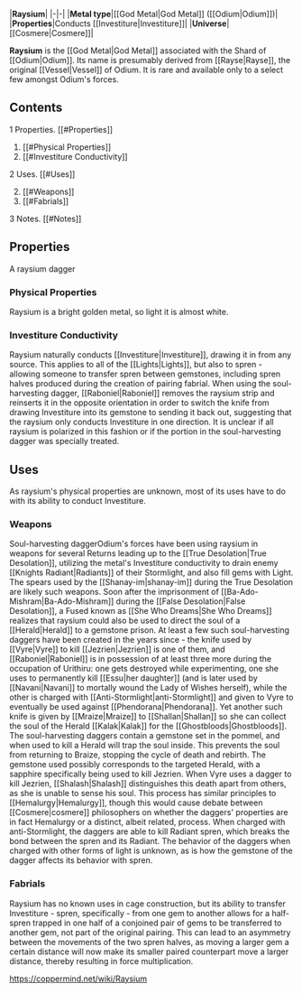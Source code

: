 |**Raysium**|
|-|-|
|**Metal type**|[[God Metal\|God Metal]] ([[Odium\|Odium]])|
|**Properties**|Conducts [[Investiture\|Investiture]]|
|**Universe**|[[Cosmere\|Cosmere]]|

**Raysium** is the [[God Metal\|God Metal]] associated with the Shard of [[Odium\|Odium]]. Its name is presumably derived from [[Rayse\|Rayse]], the original [[Vessel\|Vessel]] of Odium. It is rare and available only to a select few amongst Odium's forces.

## Contents

1 Properties. [[#Properties]] 

1. [[#Physical Properties]] 
1. [[#Investiture Conductivity]] 


2 Uses. [[#Uses]] 

2. [[#Weapons]] 
2. [[#Fabrials]] 


3 Notes. [[#Notes]] 


## Properties
  A raysium dagger
### Physical Properties
Raysium is a bright golden metal, so light it is almost white.

### Investiture Conductivity
Raysium naturally conducts [[Investiture\|Investiture]], drawing it in from any source. This applies to all of the [[Lights\|Lights]], but also to spren - allowing someone to transfer spren between gemstones, including spren halves produced during the creation of pairing fabrial. When using the soul-harvesting dagger, [[Raboniel\|Raboniel]] removes the raysium strip and reinserts it in the opposite orientation in order to switch the knife from drawing Investiture into its gemstone to sending it back out, suggesting that the raysium only conducts Investiture in one direction. It is unclear if all raysium is polarized in this fashion or if the portion in the soul-harvesting dagger was specially treated.


## Uses
As raysium's physical properties are unknown, most of its uses have to do with its ability to conduct Investiture.

### Weapons
  Soul-harvesting daggerOdium's forces have been using raysium in weapons for several Returns leading up to the [[True Desolation\|True Desolation]], utilizing the metal's Investiture conductivity to drain enemy [[Knights Radiant\|Radiants]] of their Stormlight, and also fill gems with Light. The spears used by the [[Shanay-im\|shanay-im]] during the True Desolation are likely such weapons.
Soon after the imprisonment of [[Ba-Ado-Mishram\|Ba-Ado-Mishram]] during the [[False Desolation\|False Desolation]], a Fused known as [[She Who Dreams\|She Who Dreams]] realizes that raysium could also be used to direct the soul of a [[Herald\|Herald]] to a gemstone prison. At least a few such soul-harvesting daggers have been created in the years since - the knife used by [[Vyre\|Vyre]] to kill [[Jezrien\|Jezrien]] is one of them, and [[Raboniel\|Raboniel]] is in possession of at least three more during the occupation of Urithiru: one gets destroyed while experimenting, one she uses to permanently kill [[Essu\|her daughter]] (and is later used by [[Navani\|Navani]] to mortally wound the Lady of Wishes herself), while the other is charged with [[Anti-Stormlight\|anti-Stormlight]] and given to Vyre to eventually be used against [[Phendorana\|Phendorana]]. Yet another such knife is given by [[Mraize\|Mraize]] to [[Shallan\|Shallan]] so she can collect the soul of the Herald [[Kalak\|Kalak]] for the [[Ghostbloods\|Ghostbloods]].
The soul-harvesting daggers contain a gemstone set in the pommel, and when used to kill a Herald will trap the soul inside. This prevents the soul from returning to Braize, stopping the cycle of death and rebirth. The gemstone used possibly corresponds to the targeted Herald, with a sapphire specifically being used to kill Jezrien. When Vyre uses a dagger to kill Jezrien, [[Shalash\|Shalash]] distinguishes this death apart from others, as she is unable to sense his soul. This process has similar principles to [[Hemalurgy\|Hemalurgy]], though this would cause debate between [[Cosmere\|cosmere]] philosophers on whether the daggers' properties are in fact Hemalurgy or a distinct, albeit related, process. When charged with anti-Stormlight, the daggers are able to kill Radiant spren, which breaks the bond between the spren and its Radiant. The behavior of the daggers when charged with other forms of light is unknown, as is how the gemstone of the dagger affects its behavior with spren.

### Fabrials
Raysium has no known uses in cage construction, but its ability to transfer Investiture - spren, specifically - from one gem to another allows for a half-spren trapped in one half of a conjoined pair of gems to be transferred to another gem, not part of the original pairing. This can lead to an asymmetry between the movements of the two spren halves, as moving a larger gem a certain distance will now make its smaller paired counterpart move a larger distance, thereby resulting in force multiplication.



https://coppermind.net/wiki/Raysium